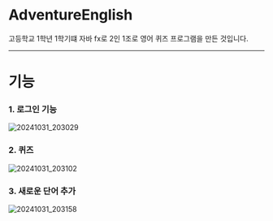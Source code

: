 ﻿# AdventureEnglish
 
고등학교 1학년 1학기떄 자바 fx로 2인 1조로 영어 퀴즈 프로그램을 만든 것입니다.
<hr>
<h1>기능</h1>

<h3>1. 로그인 기능</h3>

![20241031_203029](https://github.com/user-attachments/assets/16d67b09-441e-410b-b0af-cdc1445d183e)

<h3>2. 퀴즈 </h3>

![20241031_203102](https://github.com/user-attachments/assets/5cff350c-724f-470d-a8d7-5adce32323a5)

<h3>3. 새로운 단어 추가</h3>

![20241031_203158](https://github.com/user-attachments/assets/510512ca-e7d4-4bf9-a729-5c34be039685)
